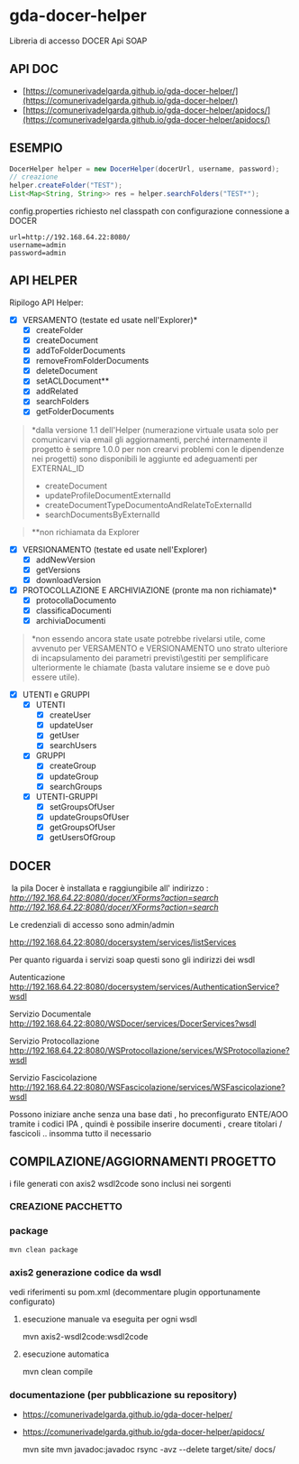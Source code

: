 # gda-docer-helper
Libreria di accesso DOCER Api SOAP

## API DOC

- [https://comunerivadelgarda.github.io/gda-docer-helper/](https://comunerivadelgarda.github.io/gda-docer-helper/)
- [https://comunerivadelgarda.github.io/gda-docer-helper/apidocs/](https://comunerivadelgarda.github.io/gda-docer-helper/apidocs/)

## ESEMPIO

```java
DocerHelper helper = new DocerHelper(docerUrl, username, password);
// creazione 
helper.createFolder("TEST");
List<Map<String, String>> res = helper.searchFolders("TEST*");
```

config.properties richiesto nel classpath con configurazione connessione a DOCER

	url=http://192.168.64.22:8080/
	username=admin
	password=admin

## API HELPER

Ripilogo API Helper:
- [x] VERSAMENTO (testate ed usate nell'Explorer)*
  - [x] createFolder
  - [x] createDocument
  - [x] addToFolderDocuments
  - [x] removeFromFolderDocuments
  - [x] deleteDocument
  - [x] setACLDocument**
  - [x] addRelated
  - [x] searchFolders
  - [x] getFolderDocuments

> *dalla versione 1.1 dell'Helper (numerazione virtuale usata solo per comunicarvi via email gli aggiornamenti, perché internamente il progetto è sempre 1.0.0 per non crearvi problemi con le dipendenze nei progetti) sono disponibili le aggiunte ed adeguamenti per EXTERNAL_ID
> - createDocument
> - updateProfileDocumentExternalId
> - createDocumentTypeDocumentoAndRelateToExternalId
> - searchDocumentsByExternalId

> **non richiamata da Explorer
   
- [x] VERSIONAMENTO (testate ed usate nell'Explorer)
  - [x] addNewVersion
  - [x] getVersions
  - [x] downloadVersion

- [x] PROTOCOLLAZIONE E ARCHIVIAZIONE (pronte ma non richiamate)*
  - [x] protocollaDocumento
  - [x] classificaDocumenti
  - [x] archiviaDocumenti

> *non essendo ancora state usate potrebbe rivelarsi utile, come avvenuto per VERSAMENTO e VERSIONAMENTO uno strato ulteriore di incapsulamento dei parametri previsti\gestiti per semplificare ulteriormente le chiamate (basta valutare insieme se e dove può essere utile).

- [x] UTENTI e GRUPPI
  - [x] UTENTI
    - [x] createUser
    - [x] updateUser
    - [x] getUser
    - [x] searchUsers
  - [x] GRUPPI
    - [x] createGroup
    - [x] updateGroup
    - [x] searchGroups
  - [x] UTENTI-GRUPPI
    - [x] setGroupsOfUser
    - [x] updateGroupsOfUser
    - [x] getGroupsOfUser
    - [x] getUsersOfGroup

## DOCER
﻿
la pila Docer è installata e raggiungibile all' indirizzo :
*http://192.168.64.22:8080/docer/XForms?action=search
<http://192.168.64.22:8080/docer/XForms?action=search>*

Le credenziali di accesso sono admin/admin

http://192.168.64.22:8080/docersystem/services/listServices

Per quanto riguarda i servizi soap questi sono gli indirizzi dei wsdl

Autenticazione
http://192.168.64.22:8080/docersystem/services/AuthenticationService?wsdl

Servizio Documentale
http://192.168.64.22:8080/WSDocer/services/DocerServices?wsdl

Servizio Protocollazione
http://192.168.64.22:8080/WSProtocollazione/services/WSProtocollazione?wsdl

Servizio Fascicolazione
http://192.168.64.22:8080/WSFascicolazione/services/WSFascicolazione?wsdl

Possono iniziare anche senza una base dati , ho preconfigurato ENTE/AOO
tramite i codici IPA , quindi è possibile inserire documenti , creare
titolari / fascicoli .. insomma tutto il necessario

## COMPILAZIONE/AGGIORNAMENTI PROGETTO

i file generati con axis2 wsdl2code sono inclusi nei sorgenti

### CREAZIONE PACCHETTO

### package
	mvn clean package

### axis2 generazione codice da wsdl
vedi riferimenti su pom.xml (decommentare plugin opportunamente configurato)

1. esecuzione manuale
va eseguita per ogni wsdl

	mvn axis2-wsdl2code:wsdl2code
	
2. esecuzione automatica 

	mvn clean compile

### documentazione (per pubblicazione su repository)

- https://comunerivadelgarda.github.io/gda-docer-helper/
- https://comunerivadelgarda.github.io/gda-docer-helper/apidocs/

	mvn site
	mvn javadoc:javadoc
	rsync -avz --delete target/site/ docs/
